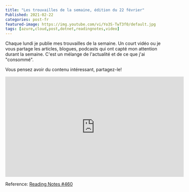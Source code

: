 ```yaml
---
title: "Les trouvailles de la semaine, édition du 22 février" 
Published: 2021-02-22
categories: post-fr
featured-image: https://img.youtube.com/vi/Yo3S-TwT3f0/default.jpg
tags: [azure,cloud,post,dotnet,readingnotes,video]
---
```


Chaque lundi je publie mes trouvailles de la semaine. Un court vidéo ou je vous partage les articles, blogues, podcasts qui ont capté mon attention durant la semaine. C'est un mélange de l'actualité et de ce que j'ai "consommé".

Vous pensez avoir du contenu intéressant, partagez-le!

<iframe width="560" height="315" src="https://www.youtube.com/embed/Yo3S-TwT3f0" frameborder="0" allow="accelerometer; autoplay; encrypted-media; gyroscope; picture-in-picture" allowfullscreen></iframe>

Reference: [Reading Notes #460](http://www.frankysnotes.com/2021/02/reading-notes-462.html)

